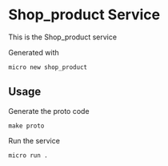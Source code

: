 # Shop_product Service

This is the Shop_product service

Generated with

```
micro new shop_product
```

## Usage

Generate the proto code

```
make proto
```

Run the service

```
micro run .
```